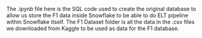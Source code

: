 The .ipynb file here is the SQL code used to create the original database to allow us store the F1 data inside Snowflake to be able to do ELT pipeline within Snowflake itself. The F1 Dataset folder is all the data in the .csv files we downloaded from Kaggle to be used as data for the F1 database.
